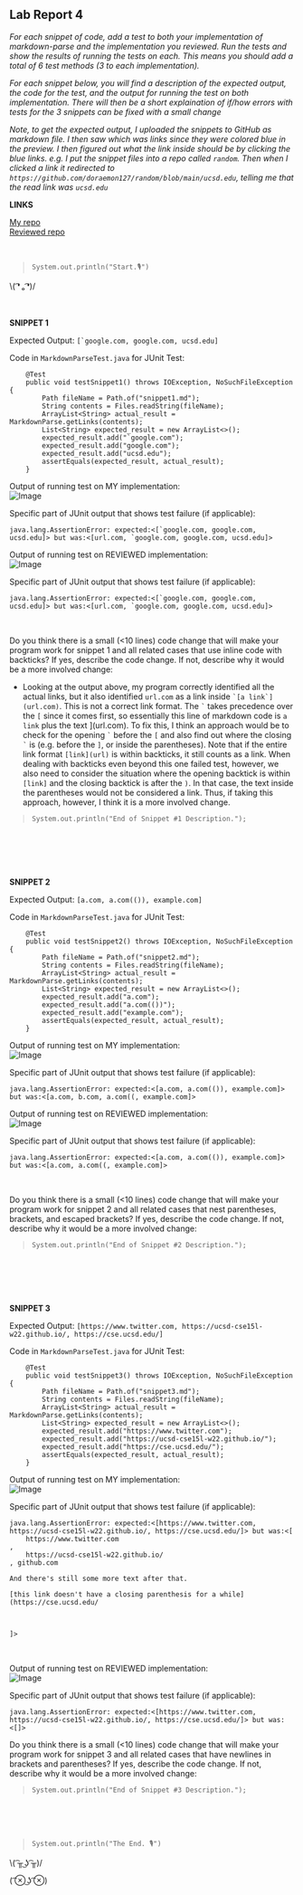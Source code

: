 ## Lab Report 4
*For each snippet of code, add a test to both your implementation of markdown-parse and the implementation you reviewed. Run the tests and show the results of running the tests on each. This means you should add a total of 6 test methods (3 to each implementation).*    

*For each snippet below, you will find a description of the expected output, the code for the test, and the output for running the test on both implementation. There will then be a short explaination of if/how errors with tests for the 3 snippets can be fixed with a small change*  

*Note, to get the expected output, I uploaded the snippets to GitHub as markdown file. I then saw which was links since they were colored blue in the preview. I then figured out what the link inside should be by clicking the blue links. e.g. I put the snippet files into a repo called `random`. Then when I clicked a link it redirected to `https://github.com/doraemon127/random/blob/main/ucsd.edu`, telling me that the read link was `ucsd.edu`*    

**LINKS**

[My repo](https://github.com/doraemon127/markdown-parse)   
[Reviewed repo](https://github.com/CatFish47/markdown-parse) 
 
<br/>  

>`System.out.println("Start.🎙")`    
  
\\( ͡❛ ₒ ͡❛)/ <br/><br/><br/>

   


**SNIPPET 1**

Expected Output: ```[`google.com, google.com, ucsd.edu]```       
 

Code in `MarkdownParseTest.java` for JUnit Test:   
```
    @Test
    public void testSnippet1() throws IOException, NoSuchFileException {
        Path fileName = Path.of("snippet1.md");
        String contents = Files.readString(fileName);
        ArrayList<String> actual_result = MarkdownParse.getLinks(contents);
        List<String> expected_result = new ArrayList<>();
        expected_result.add("`google.com");
        expected_result.add("google.com");
        expected_result.add("ucsd.edu");
        assertEquals(expected_result, actual_result);
    }
```   

 
Output of running test on MY implementation:   
![Image](https://user-images.githubusercontent.com/79061216/155816256-622ddc95-160a-4556-8daf-8458523af271.png)
 

Specific part of JUnit output that shows test failure (if applicable):   
```   
java.lang.AssertionError: expected:<[`google.com, google.com, ucsd.edu]> but was:<[url.com, `google.com, google.com, ucsd.edu]>   
```   
 

Output of running test on REVIEWED implementation:   
![Image](https://user-images.githubusercontent.com/79061216/155817464-a6009379-0f0f-4572-8df9-365c5ee075ef.png)      
 

Specific part of JUnit output that shows test failure (if applicable):   
```   
java.lang.AssertionError: expected:<[`google.com, google.com, ucsd.edu]> but was:<[url.com, `google.com, google.com, ucsd.edu]>   
```   
 <br/>

Do you think there is a small (<10 lines) code change that will make your program work for snippet 1 and all related cases that use inline code with backticks? If yes, describe the code change. If not, describe why it would be a more involved change:   
* Looking at the output above, my program correctly identified all the actual links, but it also identified `url.com` as a link inside ``` `[a link`](url.com) ```. This is not a correct link format. The ``` ` ``` takes precedence over the `[` since it comes first, so essentially this line of markdown code is `a link` plus the text ](url.com). To fix this, I think an approach would be to check for the opening ``` ` ``` before the `[` and also find out where the closing ``` ` ``` is (e.g. before the `]`, or inside the parentheses). Note that if the entire link format `[link](url)` is within backticks, it still counts as a link. When dealing with backticks even beyond this one failed test, however, we also need to consider the situation where the opening backtick is within `[link]` and the closing backtick is after the `)`. In that case, the text inside the parentheses would not be considered a link. Thus, if taking this approach, however, I think it is a more involved change. 

>`System.out.println("End of Snippet #1 Description.");`  
 
<br/><br/><br/><br/>
      
 

**SNIPPET 2**

Expected Output: `[a.com, a.com(()), example.com]`       
 

Code in `MarkdownParseTest.java` for JUnit Test:   
```   
    @Test
    public void testSnippet2() throws IOException, NoSuchFileException {
        Path fileName = Path.of("snippet2.md");
        String contents = Files.readString(fileName);
        ArrayList<String> actual_result = MarkdownParse.getLinks(contents);
        List<String> expected_result = new ArrayList<>();
        expected_result.add("a.com");
        expected_result.add("a.com(())");
        expected_result.add("example.com");
        assertEquals(expected_result, actual_result);
    }
```   
 

Output of running test on MY implementation:   
![Image](https://user-images.githubusercontent.com/79061216/155816383-b8a54436-39ee-443e-b668-d1dc1938e493.png)
 

Specific part of JUnit output that shows test failure (if applicable):   
```   
java.lang.AssertionError: expected:<[a.com, a.com(()), example.com]> but was:<[a.com, b.com, a.com((, example.com]>   
```   
 

Output of running test on REVIEWED implementation:   
![Image](https://user-images.githubusercontent.com/79061216/155817503-22206266-6d3d-40a2-bb4c-c09eb46f0a07.png)      
 

Specific part of JUnit output that shows test failure (if applicable):   
```   
java.lang.AssertionError: expected:<[a.com, a.com(()), example.com]> but was:<[a.com, a.com((, example.com]>   
```   
 <br/>

Do you think there is a small (<10 lines) code change that will make your program work for snippet 2 and all related cases that nest parentheses, brackets, and escaped brackets? If yes, describe the code change. If not, describe why it would be a more involved change:          
>`System.out.println("End of Snippet #2 Description.");`  
 
<br/><br/><br/><br/>

**SNIPPET 3**

Expected Output: `[https://www.twitter.com, https://ucsd-cse15l-w22.github.io/, https://cse.ucsd.edu/]`      
 

Code in `MarkdownParseTest.java` for JUnit Test:   
```
    @Test
    public void testSnippet3() throws IOException, NoSuchFileException {
        Path fileName = Path.of("snippet3.md");
        String contents = Files.readString(fileName);
        ArrayList<String> actual_result = MarkdownParse.getLinks(contents);
        List<String> expected_result = new ArrayList<>();
        expected_result.add("https://www.twitter.com");
        expected_result.add("https://ucsd-cse15l-w22.github.io/");
        expected_result.add("https://cse.ucsd.edu/");
        assertEquals(expected_result, actual_result);
    }
```   

 
Output of running test on MY implementation:   
![Image](https://user-images.githubusercontent.com/79061216/155816431-753e638b-85a7-4627-b8ee-ad3b8e7e50e1.png)
 

Specific part of JUnit output that shows test failure (if applicable):   
```   
java.lang.AssertionError: expected:<[https://www.twitter.com, https://ucsd-cse15l-w22.github.io/, https://cse.ucsd.edu/]> but was:<[
    https://www.twitter.com
, 
    https://ucsd-cse15l-w22.github.io/
, github.com

And there's still some more text after that.

[this link doesn't have a closing parenthesis for a while](https://cse.ucsd.edu/



]>   
```   
 <br/>

Output of running test on REVIEWED implementation:   
![Image](https://user-images.githubusercontent.com/79061216/155817528-92eedafb-9742-4627-9d67-cc00430a9b85.png)      
 

Specific part of JUnit output that shows test failure (if applicable):   
```   
java.lang.AssertionError: expected:<[https://www.twitter.com, https://ucsd-cse15l-w22.github.io/, https://cse.ucsd.edu/]> but was:<[]>   
```   
 

Do you think there is a small (<10 lines) code change that will make your program work for snippet 3 and all related cases that have newlines in brackets and parentheses? If yes, describe the code change. If not, describe why it would be a more involved change:          
>`System.out.println("End of Snippet #3 Description.");`  
 
<br/><br/><br/>

 
>`System.out.println("The End. 🎙")`    

\\( ͡╥ ͜ʖ ͡╥)/ 

( ͡⊗ ͜ʖ ͡⊗) <br/><br/>
 
<br/><br/><br/><br/>
     
 


